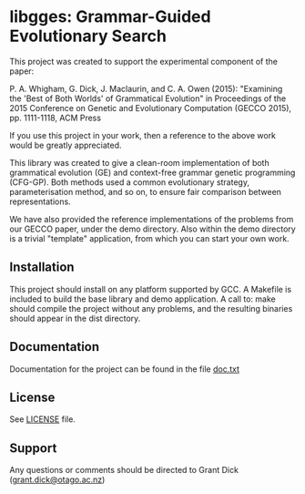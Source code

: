 libgges: Grammar-Guided Evolutionary Search
========================================================================

This project was created to support the experimental component of the paper:

P. A. Whigham, G. Dick, J. Maclaurin, and C. A. Owen (2015): "Examining the 'Best of Both Worlds' of Grammatical Evolution" in Proceedings of the 2015 Conference on Genetic and Evolutionary Computation (GECCO 2015), pp. 1111-1118, ACM Press

If you use this project in your work, then a reference to the above
work would be greatly appreciated.

This library was created to give a clean-room implementation of both grammatical evolution (GE) and context-free grammar genetic programming (CFG-GP). Both methods used a common evolutionary strategy, parameterisation method, and so on, to ensure fair comparison between representations.

We have also provided the reference implementations of the problems from our GECCO paper, under the demo directory. Also within the demo directory is a trivial "template" application, from which you can start your own work.

Installation
------------

This project should install on any platform supported by GCC. A
Makefile is included to build the base library and demo application. A
call to:
  make
should compile the project without any problems, and the resulting
binaries should appear in the dist directory.

Documentation
-------------

Documentation for the project can be found in the file [doc.txt](doc.txt)

License
-------

See [LICENSE](LICENSE) file.

Support
-------

Any questions or comments should be directed to Grant Dick
(grant.dick@otago.ac.nz)
